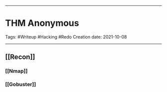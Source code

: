 -----------------------------------------------
# THM Anonymous
Tags:  #Writeup #Hacking #Redo
Creation date: 2021-10-08

-----------------------------------------------


## [[Recon]]

### [[Nmap]]



### [[Gobuster]]

